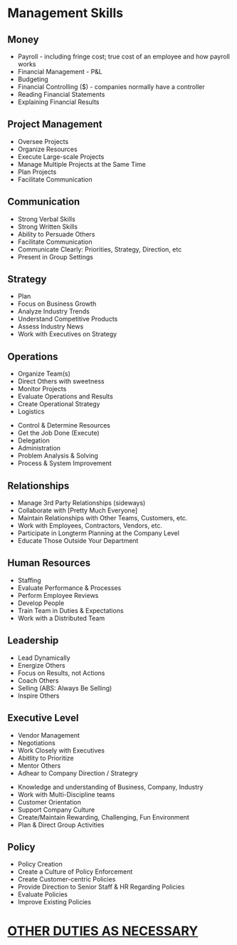 <h1 class="darkorange">Management Skills</h1>

<div class="row divborder ">
    <div class="col-md-5 innerdivborder">
        <h2>Money</h2>
            <ul>
                <li>Payroll - including fringe cost; true cost of an employee and how payroll works</li>
                <li>Financial Management - P&L</li>
                <li>Budgeting</li>
                <li>Financial Controlling ($) - companies normally have a controller</li>
                <li>Reading Financial Statements</li>
                <li>Explaining Financial Results</li>
            </ul>
    </div>
    <div class="col-md-5 innerdivborder">
        <h2>Project Management</h2>
            <ul>
                <li>Oversee Projects</li>
                <li>Organize Resources</li>
                <li>Execute Large-scale Projects</li>
                <li>Manage Multiple Projects at the Same Time</li>
                <li>Plan Projects</li>
                <li>Facilitate Communication</li>
            </ul>
    </div>
        <div class="col-md-5 innerdivborder">
            <h2>Communication</h2>
                <ul>
                    <li>Strong Verbal Skills</li>
                    <li>Strong Written Skills</li>
                    <li>Ability to Persuade Others</li>
                    <li>Facilitate Communication</li>
                    <li>Communicate Clearly: Priorities, Strategy, Direction, etc</li>
                    <li>Present in Group Settings</li>
                </ul>
        </div>
        <div class="col-md-5 innerdivborder">
            <h2>Strategy</h2>
                <ul>
                    <li>Plan</li>
                    <li>Focus on Business Growth</li>
                    <li>Analyze Industry Trends</li>
                    <li>Understand Competitive Products</li>
                    <li>Assess Industry News</li>
                    <li>Work with Executives on Strategy</li>
                </ul>
        </div>
        <div class="col-md-5 innerdivborder">
            <h2>Operations</h2>
                <div class="col-md-6">
                <ul>
                    <li>Organize Team(s)</li>
                    <li>Direct Others with sweetness</li>
                    <li>Monitor Projects</li>
                    <li>Evaluate Operations and Results</li>
                    <li>Create Operational Strategy</li>
                    <li>Logistics</li>
                </ul>
                </div>
                <div class="col-md-6">
                <ul>
                    <li>Control & Determine Resources</li>
                    <li>Get the Job Done (Execute)</li>
                    <li>Delegation</li>
                    <li>Administration</li>
                    <li>Problem Analysis & Solving</li>
                    <li>Process & System Improvement</li>
                </ul>
                </div>
        </div>
        <div class="col-md-5 innerdivborder">
            <h2>Relationships</h2>
                <ul>
                    <li>Manage 3rd Party Relationships (sideways)</li>
                    <li>Collaborate with [Pretty Much Everyone]</li>
                    <li>Maintain Relationships with Other Teams, Customers, etc.</li>
                    <li>Work with Employees, Contractors, Vendors, etc.</li>
                    <li>Participate in Longterm Planning at the Company Level</li>
                    <li>Educate Those Outside Your Department</li>
                </ul>
        </div>
        <div class="col-md-5 innerdivborder">
            <h2>Human Resources</h2>
                <ul>
                    <li>Staffing</li>
                    <li>Evaluate Performance & Processes</li>
                    <li>Perform Employee Reviews</li>
                    <li>Develop People</li>
                    <li>Train Team in Duties & Expectations</li>
                    <li>Work with a Distributed Team</li>
                </ul>
        </div>
        <div class="col-md-5 innerdivborder">
            <h2>Leadership</h2>
                <ul>
                    <li>Lead Dynamically</li>
                    <li>Energize Others</li>
                    <li>Focus on Results, not Actions</li>
                    <li>Coach Others</li>
                    <li>Selling (ABS: Always Be Selling)</li>
                    <li>Inspire Others</li>
                </ul>
        </div>    
        <div class="col-md-5 innerdivborder">
            <h2>Executive Level</h2>
                <div class="col-md-5">
                <ul>
                    <li>Vendor Management</li>
                    <li>Negotiations</li>
                    <li>Work Closely with Executives</li>
                    <li>Abitlity to Prioritize</li>
                    <li>Mentor Others</li>
                    <li>Adhear to Company Direction / Strategry</li>
                </ul>
                </div>
                <div class="col-md-7">
                    <ul>
                    <li>Knowledge and understanding of Business, Company, Industry</li>
                    <li>Work with Multi-Discipline teams</li>
                    <li>Customer Orientation</li>
                    <li>Support Company Culture</li>
                    <li>Create/Maintain Rewarding, Challenging, Fun Environment</li>
                    <li>Plan & Direct Group Activities</li>
                </ul>
                </div>
        </div>
        <div class="col-md-5 innerdivborder">
            <h2>Policy</h2>
                <ul>
                    <li>Policy Creation</li>
                    <li>Create a Culture of Policy Enforcement</li>
                    <li>Create Customer-centric Policies</li>
                    <li>Provide Direction to Senior Staff & HR Regarding Policies</li>
                    <li>Evaluate Policies</li>
                    <li>Improve Existing Policies</li>
                </ul>
        </div>
        <div class="col-md-12 center">
            <h1 class="darkorange center"><u>OTHER DUTIES AS NECESSARY</u></h1>
        </div>
</div>